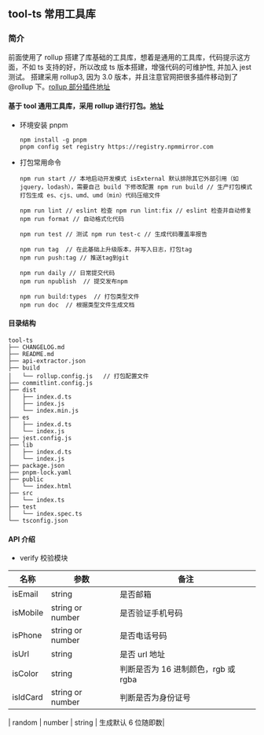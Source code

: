 ## tool-ts 常用工具库

### 简介

前面使用了 rollup 搭建了库基础的工具库，想着是通用的工具库，代码提示这方面，不如 ts 支持的好，所以改成 ts 版本搭建，增强代码的可维护性, 并加入 jest 测试。 搭建采用 rollup3, 因为 3.0 版本，并且注意官网把很多插件移动到了@rollup 下。[rollup 部分插件地址](https://github.com/rollup/plugins/tree/master/packages)

#### 基于 tool 通用工具库，采用 rollup 进行打包。[地址](https://github.com/879733672/tool)

-   环境安装 pnpm
    ```
    npm install -g pnpm
    pnpm config set registry https://registry.npmmirror.com
    ```
-   打包常用命令

    ```
    npm run start // 本地启动开发模式 isExternal 默认排除其它外部引用（如 jquery，lodash），需要自己 build 下修改配置 npm run build // 生产打包模式 打包生成 es、cjs、umd、umd（min）代码压缩文件

    npm run lint // eslint 检查 npm run lint:fix // eslint 检查并自动修复 npm run format // 自动格式化代码

    npm run test // 测试 npm run test-c // 生成代码覆盖率报告

    npm run tag  // 在此基础上升级版本，并写入日志，打包tag
    npm run push:tag // 推送tag到git

    npm run daily // 日常提交代码
    npm run npublish  // 提交发布npm

    npm run build:types  // 打包类型文件
    npm run doc  // 根据类型文件生成文档

    ```

#### 目录结构

```
tool-ts
├── CHANGELOG.md
├── README.md
├── api-extractor.json
├── build
│   └── rollup.config.js   // 打包配置文件
├── commitlint.config.js
├── dist
│   ├── index.d.ts
│   ├── index.js
│   └── index.min.js
├── es
│   ├── index.d.ts
│   └── index.js
├── jest.config.js
├── lib
│   ├── index.d.ts
│   └── index.js
├── package.json
├── pnpm-lock.yaml
├── public
│   └── index.html
├── src
│   └── index.ts
├── test
│   └── index.spec.ts
└── tsconfig.json
```

#### API 介绍

-   verify 校验模块

| 名称     | 参数             | 备注                                |
| -------- | ---------------- | ----------------------------------- |
| isEmail  | string           | 是否邮箱                            |
| isMobile | string or number | 是否验证手机号码                    |
| isPhone  | string or number | 是否电话号码                        |
| isUrl    | string           | 是否 url 地址                       |
| isColor  | string           | 判断是否为 16 进制颜色，rgb 或 rgba |
| isIdCard | string or number | 判断是否为身份证号                  |

| random | number | string | 生成默认 6 位随即数|

